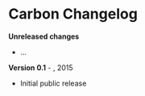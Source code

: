 # Carbon Changelog

**Unreleased changes**
- ...

**Version 0.1** - <month> <day>, 2015
- Initial public release
